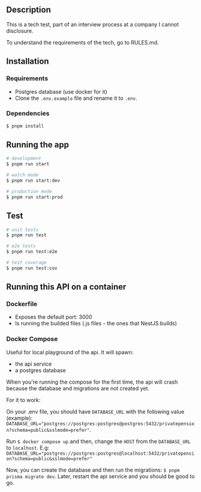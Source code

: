 ## Description

This is a tech test, part of an interview process at a company I cannot disclosure.

To understand the requirements of the tech, go to RULES.md.

## Installation

### Requirements
- Postgres database (use docker for it)
- Clone the `.env.example` file and rename it to `.env`.




### Dependencies
```bash
$ pnpm install
```

## Running the app

```bash
# development
$ pnpm run start

# watch mode
$ pnpm run start:dev

# production mode
$ pnpm run start:prod
```

## Test

```bash
# unit tests
$ pnpm run test

# e2e tests
$ pnpm run test:e2e

# test coverage
$ pnpm run test:cov
```

## Running this API on a container

### Dockerfile

- Exposes the default port: 3000
- Is running the builded files (.js files - the ones that NestJS builds)

### Docker Compose
Useful for local playground of the api. It will spawn:
- the api service
- a postgres database

When you're running the compose for the first time, the api will crash because the database and migrations are not created yet.

For it to work:

On your .env file, you should have `DATABASE_URL` with the following value (example): `DATABASE_URL="postgres://postgres:postgres@postgres:5432/privatepension?schema=public&sslmode=prefer"`.

Run `$ docker compose up` and then, change the `HOST` from the `DATABASE_URL` to `localhost`. E.g:  `DATABASE_URL="postgres://postgres:postgres@localhost:5432/privatepension?schema=public&sslmode=prefer"`

Now, you can create the database and then run the migrations:
`$ pnpm prisma migrate dev`. Later, restart the api service and you should be good to go.
